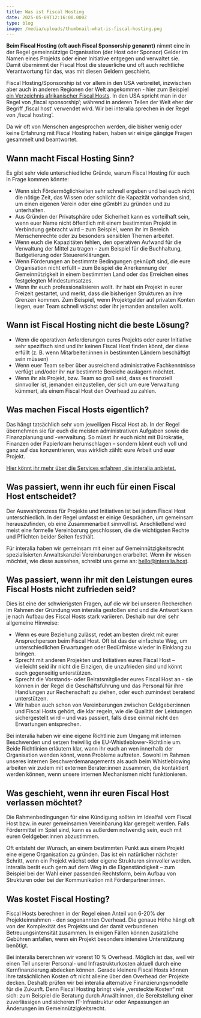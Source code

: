 ```yaml
---
title: Was ist Fiscal Hosting
date: 2025-05-09T12:16:00.000Z
type: blog
image: /media/uploads/thumbnail-what-is-fiscal-hosting.png
---
```

**Beim Fiscal Hosting (oft auch Fiscal Sponsorship genannt)** nimmt eine in der Regel gemeinnützige Organisation (der Host oder Sponsor) Gelder im Namen eines Projekts oder einer Initiative entgegen und verwaltet sie. Damit übernimmt der Fiscal Host die steuerliche und oft auch rechtliche Verantwortung für das, was mit diesen Geldern geschieht.

Fiscal Hosting/Sponsorship ist vor allem in den USA verbreitet, inzwischen aber auch in anderen Regionen der Welt angekommen - hier zum Beispiel [ein Verzeichnis afrikanischer Fiscal Hosts](https://directory.civsourceafrica.org/). In den USA spricht man in der Regel von ‚fiscal sponsorship‘; während in anderen Teilen der Welt eher der Begriff ‚fiscal host‘ verwendet wird. Wir bei interalia sprechen in der Regel von ‚fiscal hosting‘. 

Da wir oft von Menschen angesprochen werden, die bisher wenig oder keine Erfahrung mit Fiscal Hosting haben, haben wir einige gängige Fragen gesammelt und beantwortet. 

## Wann macht Fiscal Hosting Sinn?

Es gibt sehr viele unterschiedliche Gründe, warum Fiscal Hosting für euch in Frage kommen könnte: 

* Wenn sich Fördermöglichkeiten sehr schnell ergeben und bei euch nicht die nötige Zeit, das Wissen oder schlicht die Kapazität vorhanden sind, um einen eigenen Verein oder eine gGmbH zu gründen und zu unterhalten.
* Aus Gründen der Privatsphäre oder Sicherheit kann es vorteilhaft sein, wenn euer Name nicht öffentlich mit einem bestimmten Projekt in Verbindung gebracht wird – zum Beispiel, wenn ihr im Bereich Menschenrechte oder zu besonders sensiblen Themen arbeitet.
* Wenn euch die Kapazitäten fehlen, den operativen Aufwand für die Verwaltung der Mittel zu tragen - zum Beispiel für die Buchhaltung, Budgetierung oder Steuererklärungen. 
* Wenn Förderungen an bestimmte Bedingungen geknüpft sind, die eure Organisation nicht erfüllt – zum Beispiel die Anerkennung der Gemeinnützigkeit in einem bestimmten Land oder das Erreichen eines festgelegten Mindestumsatzes.
* Wenn ihr euch professionalisieren wollt. Ihr habt ein Projekt in eurer Freizeit gestartet, und merkt, dass die bisherigen Strukturen an ihre Grenzen kommen. Zum Beispiel, wenn Projektgelder auf privaten Konten liegen, euer Team schnell wächst oder ihr jemanden anstellen wollt.

## Wann ist Fiscal Hosting nicht die beste Lösung?

* Wenn die operativen Anforderungen eures Projekts oder eurer Initiative sehr spezifisch sind und ihr keinen Fiscal Host finden könnt, der diese erfüllt (z. B. wenn Mitarbeiter:innen in bestimmten Ländern beschäftigt sein müssen) 
* Wenn euer Team selber über ausreichend administrative Fachkenntnisse verfügt und/oder ihr nur bestimmte Bereiche auslagern möchtet. 
* Wenn ihr als Projekt, bzw. Team so groß seid, dass es finanziell sinnvoller ist, jemanden einzustellen, der sich um eure Verwaltung kümmert, als einem Fiscal Host den Overhead zu zahlen.

## Was machen Fiscal Hosts eigentlich?

Das hängt tatsächlich sehr vom jeweiligen Fiscal Host ab. In der Regel übernehmen sie für euch die meisten administrativen Aufgaben sowie die Finanzplanung und -verwaltung. So müsst ihr euch nicht mit Bürokratie, Finanzen oder Papierkram herumschlagen – sondern könnt euch voll und ganz auf das konzentrieren, was wirklich zählt: eure Arbeit und euer Projekt.

[Hier könnt ihr mehr über die Services erfahren, die interalia anbietet.](https://interalia.host/de/service/)

## Was passiert, wenn ihr euch für einen Fiscal Host entscheidet?

Der Auswahlprozess für Projekte und Initiativen ist bei jedem Fiscal Host unterschiedlich. In der Regel umfasst er einige Gesprächen, um gemeinsam herauszufinden, ob eine Zusammenarbeit sinnvoll ist. Anschließend wird meist eine formelle Vereinbarung geschlossen, die die wichtigsten Rechte und Pflichten beider Seiten festhält.

Für interalia haben wir gemeinsam mit einer auf Gemeinnützigkeitsrecht spezialisierten Anwaltskanzlei Vereinbarungen erarbeitet. Wenn ihr wissen möchtet, wie diese aussehen, schreibt uns gerne an: [hello@interalia.host](mailto:hello@interalia.host).

## Was passiert, wenn ihr mit den Leistungen eures Fiscal Hosts nicht zufrieden seid?

Dies ist eine der schwierigsten Fragen, auf die wir bei unseren Recherchen im Rahmen der Gründung von interalia gestoßen sind und die Antwort kann je nach Aufbau des Fiscal Hosts stark variieren. Deshalb nur drei sehr allgemeine Hinweise:

* Wenn es eure Beziehung zulässt, redet am besten direkt mit eurer Ansprechperson beim Fiscal Host. Oft ist das der einfachste Weg, um unterschiedlichen Erwartungen oder Bedürfnisse wieder in Einklang zu bringen. 
* Sprecht mit anderen Projekten und Initiativen eures Fiscal Host – vielleicht seid ihr nicht die Einzigen, die unzufrieden sind und könnt euch gegenseitig unterstützen. 
* Sprecht die Vorstands- oder Beiratsmitglieder eures Fiscal Host an - sie können in der Regel die Geschäftsführung und das Personal für ihre Handlungen zur Rechenschaft zu ziehen, oder euch zumindest beratend unterstützen.
* Wir haben auch schon von Vereinbarungen zwischen Geldgeber:innen und Fiscal Hosts gehört, die klar regeln, wie die Qualität der Leistungen sichergestellt wird – und was passiert, falls diese einmal nicht den Erwartungen entsprechen.

Bei interalia haben wir eine eigene Richtlinie zum Umgang mit internen Beschwerden und setzen freiwillig die EU-Whistleblower-Richtlinie um. Beide Richtlinien erläutern klar, wann ihr euch an wen innerhalb der Organisation wenden könnt, wenn Probleme auftreten. Sowohl im Rahmen unseres internen Beschwerdemanagements als auch beim Whistleblowing arbeiten wir zudem mit externen Berater:innen zusammen, die kontaktiert werden können, wenn unsere internen Mechanismen nicht funktionieren.

## Was geschieht, wenn ihr euren Fiscal Host verlassen möchtet?

Die Rahmenbedingungen für eine Kündigung sollten im Idealfall vom Fiscal Host bzw. in eurer gemeinsamen Vereinbarung klar geregelt werden. Falls Fördermittel im Spiel sind, kann es außerdem notwendig sein, euch mit euren Geldgeber:innen abzustimmen.

Oft entsteht der Wunsch, an einem bestimmten Punkt aus einem Projekt eine eigene Organisation zu gründen. Das ist ein natürlicher nächster Schritt, wenn ein Projekt wächst oder eigene Strukturen sinnvoller werden. interalia berät euch gern auf dem Weg  in die Eigenständigkeit – zum Beispiel bei der Wahl einer passenden Rechtsform, beim Aufbau von Strukturen oder bei der Kommunikation mit Förderpartner:innen.

## Was kostet Fiscal Hosting?

Fiscal Hosts berechnen in der Regel einen Anteil von 6-20% der Projekteinnahmen - den sogenannten Overhead. Die genaue Höhe hängt oft von der Komplexität des Projekts und der damit verbundenen Betreuungsintensität zusammen. In einigen Fällen können zusätzliche Gebühren anfallen, wenn ein Projekt besonders intensive Unterstützung benötigt.

Bei interalia bererchnen wir vorerst 10 % Overhead. Möglich ist das, weil wir einen Teil unserer Personal- und Infrastrukturkosten aktuell durch eine Kernfinanzierung abdecken können. Gerade kleinere Fiscal Hosts können ihre tatsächlichen Kosten oft nicht alleine über den Overhead der Projekte decken. Deshalb prüfen wir bei  interalia alternative Finanzierungsmodelle für die Zukunft. Denn Fiscal Hosting bringt viele „versteckte Kosten“ mit sich: zum Beispiel die Beratung durch Anwält:innen, die Bereitstellung einer zuverlässigen und sicheren IT-Infrastruktur oder Anpassungen an Änderungen im Gemeinnützigkeitsrecht.

